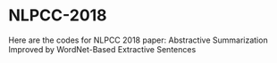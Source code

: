 # NLPCC-2018
Here are the codes for NLPCC 2018 paper: Abstractive Summarization Improved by WordNet-Based Extractive Sentences
